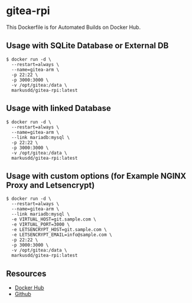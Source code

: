 # gitea-rpi

This Dockerfile is for Automated Builds on Docker Hub.

## Usage with SQLite Database or External DB
```
$ docker run -d \
  --restart=always \
  --name=gitea-arm \
  -p 22:22 \
  -p 3000:3000 \
  -v /opt/gitea:/data \
  markusdd/gitea-rpi:latest
```
## Usage with linked Database
```
$ docker run -d \
  --restart=always \
  --name=gitea-arm \
  --link mariadb:mysql \
  -p 22:22 \
  -p 3000:3000 \
  -v /opt/gitea:/data \
  markusdd/gitea-rpi:latest
```
## Usage with custom options (for Example NGINX Proxy and Letsencrypt)
```
$ docker run -d \
  --restart=always \
  --name=gitea-arm \
  --link mariadb:mysql \
  -e VIRTUAL_HOST=git.sample.com \
  -e VIRTUAL_PORT=3000 \
  -e LETSENCRYPT_HOST=git.sample.com \
  -e LETSENCRYPT_EMAIL=info@sample.com \
  -p 22:22 \
  -p 3000:3000 \
  -v /opt/gitea:/data \
  markusdd/gitea-rpi:latest
```
## Resources
* [Docker Hub](https://hub.docker.com/r/markusdd/gitea-rpi/)
* [Github](https://github.com/markusdd/gitea-rpi/)
